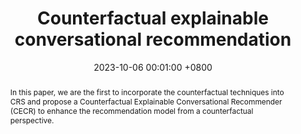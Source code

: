 ---
title:          "Counterfactual explainable conversational recommendation"
date:           2023-10-06 00:01:00 +0800
selected:       false
pub:            "IEEE Transactions on Knowledge and Data Engineering"
pub_date:       "2023"
abstract: >-
  In this paper, we are the first to incorporate the counterfactual techniques into CRS and propose a Counterfactual Explainable Conversational Recommender (CECR) to enhance the recommendation model from a counterfactual perspective. 
cover:          /paper_figure/expconversation.jpg
authors:
  - Dianer Yu
  - Qian Li
  - Xiangmeng Wang
  - Qing Li
  - Guandong Xu
links:
  Paper: https://ieeexplore.ieee.org/abstract/document/10273224
---